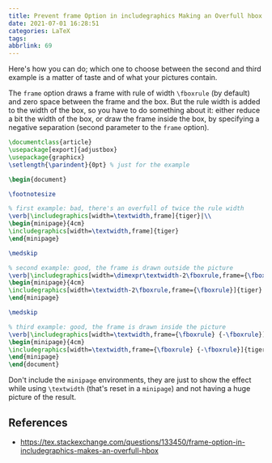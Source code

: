 ```yaml
---
title: Prevent frame Option in includegraphics Making an Overfull hbox
date: 2021-07-01 16:28:51
categories: LaTeX
tags:
abbrlink: 69
---
```

Here's how you can do; which one to choose between the second and third example is a matter of taste and of what your pictures contain.

The `frame` option draws a frame with rule of width `\fboxrule` (by default) and zero space between the frame and the box. But the rule width is added to the width of the box, so you have to do something about it: either reduce a bit the width of the box, or draw the frame inside the box, by specifying a negative separation (second parameter to the `frame` option).

```tex
\documentclass{article}
\usepackage[export]{adjustbox}
\usepackage{graphicx}
\setlength{\parindent}{0pt} % just for the example

\begin{document}

\footnotesize

% first example: bad, there's an overfull of twice the rule width    
\verb|\includegraphics[width=\textwidth,frame]{tiger}|\\
\begin{minipage}{4cm}
\includegraphics[width=\textwidth,frame]{tiger}
\end{minipage}

\medskip

% second example: good, the frame is drawn outside the picture
\verb|\includegraphics[width=\dimexpr\textwidth-2\fboxrule,frame={\fboxrule}]{tiger}|\\
\begin{minipage}{4cm}
\includegraphics[width=\textwidth-2\fboxrule,frame={\fboxrule}]{tiger}
\end{minipage}

\medskip

% third example: good, the frame is drawn inside the picture
\verb|\includegraphics[width=\textwidth,frame={\fboxrule} {-\fboxrule}]{tiger}|\\
\begin{minipage}{4cm}
\includegraphics[width=\textwidth,frame={\fboxrule} {-\fboxrule}]{tiger}
\end{minipage}
\end{document}
```

Don't include the `minipage` environments, they are just to show the effect while using `\textwidth` (that's reset in a `minipage`) and not having a huge picture of the result.

## References

- https://tex.stackexchange.com/questions/133450/frame-option-in-includegraphics-makes-an-overfull-hbox

